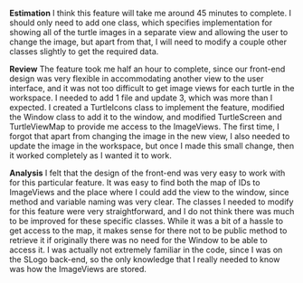 **Estimation**
I think this feature will take me around 45 minutes to complete. I should only need to add one class, which specifies implementation for showing all of the turtle images in a separate view and allowing the user to change the image, but apart from that, I will need to modify a couple other classes slightly to get the required data.

**Review**
The feature took me half an hour to complete, since our front-end design was very flexible in accommodating another view to the user interface, and it was not too difficult to get image views for each turtle in the workspace. I needed to add 1 file and update 3, which was more than I expected. I created a TurtleIcons class to implement the feature, modified the Window class to add it to the window, and modified TurtleScreen and TurtleViewMap to provide me access to the ImageViews. The first time, I forgot that apart from changing the image in the new view, I also needed to update the image in the workspace, but once I made this small change, then it worked completely as I wanted it to work.

**Analysis**
I felt that the design of the front-end was very easy to work with for this particular feature. It was easy to find both the map of IDs to ImageViews and the place where I could add the view to the window, since method and variable naming was very clear. The classes I needed to modify for this feature were very straightforward, and I do not think there was much to be improved for these specific classes. While it was a bit of a hassle to get access to the map, it makes sense for there not to be public method to retrieve it if originally there was no need for the Window to be able to access it. I was actually not extremely familiar in the code, since I was on the SLogo back-end, so the only knowledge that I really needed to know was how the ImageViews are stored.